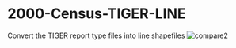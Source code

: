# 2000-Census-TIGER-LINE
Convert the TIGER report type files into line shapefiles
![compare2](https://cloud.githubusercontent.com/assets/7432988/17713597/59fe2098-63c1-11e6-8cce-9f3e7e9574f9.png)
